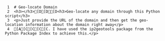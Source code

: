      1	# Geo-locate Domain
     2	<h3></h3>[D[D[D<h3>Geo-locate any domain through this Python script</h3>
     3	<p>Just provide the URL of the domain and then get the geo-location information about the domain right away</p>
     4	[A[C[C[C[C. I have used the ip2geotools package from the Python Package Index to achieve this.</p>
